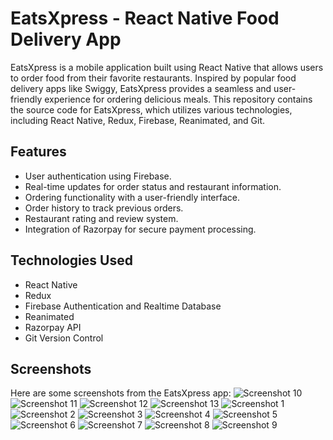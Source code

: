 # EatsXpress - React Native Food Delivery App

EatsXpress is a mobile application built using React Native that allows users to order food from their favorite restaurants. Inspired by popular food delivery apps like Swiggy, EatsXpress provides a seamless and user-friendly experience for ordering delicious meals. This repository contains the source code for EatsXpress, which utilizes various technologies, including React Native, Redux, Firebase, Reanimated, and Git.

## Features

- User authentication using Firebase.
- Real-time updates for order status and restaurant information.
- Ordering functionality with a user-friendly interface.
- Order history to track previous orders.
- Restaurant rating and review system.
- Integration of Razorpay for secure payment processing.

## Technologies Used

- React Native
- Redux
- Firebase Authentication and Realtime Database
- Reanimated
- Razorpay API
- Git Version Control

## Screenshots

Here are some screenshots from the EatsXpress app:
![Screenshot 10](screenshots/10.jpeg)
![Screenshot 11](screenshots/11.jpeg)
![Screenshot 12](screenshots/12.jpeg)
![Screenshot 13](screenshots/13.jpeg)
![Screenshot 1](screenshots/1.jpeg)
![Screenshot 2](screenshots/2.jpeg)
![Screenshot 3](screenshots/3.jpeg)
![Screenshot 4](screenshots/4.jpeg)
![Screenshot 5](screenshots/5.jpeg)
![Screenshot 6](screenshots/6.jpeg)
![Screenshot 7](screenshots/7.jpeg)
![Screenshot 8](screenshots/8.jpeg)
![Screenshot 9](screenshots/9.jpeg)


